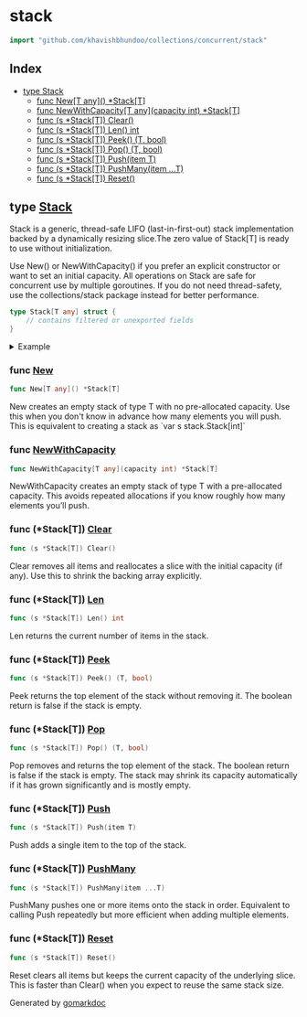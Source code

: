 <!-- Code generated by gomarkdoc. DO NOT EDIT -->

# stack

```go
import "github.com/khavishbhundoo/collections/concurrent/stack"
```

## Index

- [type Stack](<#Stack>)
    - [func New\[T any\]\(\) \*Stack\[T\]](<#New>)
    - [func NewWithCapacity\[T any\]\(capacity int\) \*Stack\[T\]](<#NewWithCapacity>)
    - [func \(s \*Stack\[T\]\) Clear\(\)](<#Stack[T].Clear>)
    - [func \(s \*Stack\[T\]\) Len\(\) int](<#Stack[T].Len>)
    - [func \(s \*Stack\[T\]\) Peek\(\) \(T, bool\)](<#Stack[T].Peek>)
    - [func \(s \*Stack\[T\]\) Pop\(\) \(T, bool\)](<#Stack[T].Pop>)
    - [func \(s \*Stack\[T\]\) Push\(item T\)](<#Stack[T].Push>)
    - [func \(s \*Stack\[T\]\) PushMany\(item ...T\)](<#Stack[T].PushMany>)
    - [func \(s \*Stack\[T\]\) Reset\(\)](<#Stack[T].Reset>)


<a name="Stack"></a>
## type [Stack](<https://github.com/khavishbhundoo/collections/blob/main/concurrent/stack/stack.go#L13-L18>)

Stack is a generic, thread\-safe LIFO \(last\-in\-first\-out\) stack implementation backed by a dynamically resizing slice.The zero value of Stack\[T\] is ready to use without initialization.

Use New\(\) or NewWithCapacity\(\) if you prefer an explicit constructor or want to set an initial capacity. All operations on Stack are safe for concurrent use by multiple goroutines. If you do not need thread\-safety, use the collections/stack package instead for better performance.

```go
type Stack[T any] struct {
    // contains filtered or unexported fields
}
```

<details><summary>Example</summary>
<p>



```go
package main

import (
        "fmt"
        "sync"

        "github.com/khavishbhundoo/collections/concurrent/stack"
)

func main() {
        s := stack.New[int]()
        s.PushMany(1, 2)
        s.Push(3)

        s2 := stack.NewWithCapacity[int](4)
        s2.PushMany(1, 2, 3, 4)
        s2.Push(3)
        val, ok := s2.Pop()
        fmt.Println(val, ok)

        val, ok = s.Pop()
        fmt.Println(val, ok)
        fmt.Println(s.Len())
        peek, ok := s.Peek()
        fmt.Println(peek, ok)
        fmt.Println(s.Len())
        s.Pop()
        s.Pop()
        val, ok = s.Pop()
        fmt.Println(val, ok)
        peek, ok = s.Peek()
        fmt.Println(peek, ok)

        //The zero value of Stack[T] is ready to use without initialization
        var s3 stack.Stack[int]
        s3.Push(1)
        val, ok = s3.Pop()
        fmt.Println(val, ok)

        var wg sync.WaitGroup
        cs := stack.New[int]()
        for i := 1; i <= 3; i++ {
                wg.Add(1)
                go func(v int) {
                        defer wg.Done()
                        cs.Push(v)
                }(i)
        }
        wg.Wait()
        fmt.Println(cs.Len())

}
```

#### Output

```
3 true
3 true
2
2 true
2
0 false
0 false
1 true
3
```

</p>
</details>

<a name="New"></a>
### func [New](<https://github.com/khavishbhundoo/collections/blob/main/concurrent/stack/stack.go#L30>)

```go
func New[T any]() *Stack[T]
```

New creates an empty stack of type T with no pre\-allocated capacity. Use this when you don't know in advance how many elements you will push. This is equivalent to creating a stack as \`var s stack.Stack\[int\]\`

<a name="NewWithCapacity"></a>
### func [NewWithCapacity](<https://github.com/khavishbhundoo/collections/blob/main/concurrent/stack/stack.go#L40>)

```go
func NewWithCapacity[T any](capacity int) *Stack[T]
```

NewWithCapacity creates an empty stack of type T with a pre\-allocated capacity. This avoids repeated allocations if you know roughly how many elements you’ll push.

<a name="Stack[T].Clear"></a>
### func \(\*Stack\[T\]\) [Clear](<https://github.com/khavishbhundoo/collections/blob/main/concurrent/stack/stack.go#L140>)

```go
func (s *Stack[T]) Clear()
```

Clear removes all items and reallocates a slice with the initial capacity \(if any\). Use this to shrink the backing array explicitly.

<a name="Stack[T].Len"></a>
### func \(\*Stack\[T\]\) [Len](<https://github.com/khavishbhundoo/collections/blob/main/concurrent/stack/stack.go#L122>)

```go
func (s *Stack[T]) Len() int
```

Len returns the current number of items in the stack.

<a name="Stack[T].Peek"></a>
### func \(\*Stack\[T\]\) [Peek](<https://github.com/khavishbhundoo/collections/blob/main/concurrent/stack/stack.go#L111>)

```go
func (s *Stack[T]) Peek() (T, bool)
```

Peek returns the top element of the stack without removing it. The boolean return is false if the stack is empty.

<a name="Stack[T].Pop"></a>
### func \(\*Stack\[T\]\) [Pop](<https://github.com/khavishbhundoo/collections/blob/main/concurrent/stack/stack.go#L67>)

```go
func (s *Stack[T]) Pop() (T, bool)
```

Pop removes and returns the top element of the stack. The boolean return is false if the stack is empty. The stack may shrink its capacity automatically if it has grown significantly and is mostly empty.

<a name="Stack[T].Push"></a>
### func \(\*Stack\[T\]\) [Push](<https://github.com/khavishbhundoo/collections/blob/main/concurrent/stack/stack.go#L57>)

```go
func (s *Stack[T]) Push(item T)
```

Push adds a single item to the top of the stack.

<a name="Stack[T].PushMany"></a>
### func \(\*Stack\[T\]\) [PushMany](<https://github.com/khavishbhundoo/collections/blob/main/concurrent/stack/stack.go#L50>)

```go
func (s *Stack[T]) PushMany(item ...T)
```

PushMany pushes one or more items onto the stack in order. Equivalent to calling Push repeatedly but more efficient when adding multiple elements.

<a name="Stack[T].Reset"></a>
### func \(\*Stack\[T\]\) [Reset](<https://github.com/khavishbhundoo/collections/blob/main/concurrent/stack/stack.go#L131>)

```go
func (s *Stack[T]) Reset()
```

Reset clears all items but keeps the current capacity of the underlying slice. This is faster than Clear\(\) when you expect to reuse the same stack size.

Generated by [gomarkdoc](<https://github.com/princjef/gomarkdoc>)